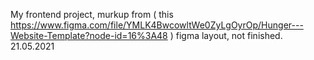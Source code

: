 My frontend project, murkup from ( this https://www.figma.com/file/YMLK4BwcowltWe0ZyLgOyrOp/Hunger---Website-Template?node-id=16%3A48 ) figma layout, not finished.
21.05.2021
